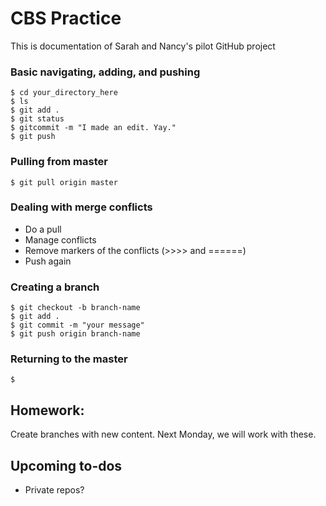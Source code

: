 # CBS Practice
This is documentation of Sarah and Nancy's pilot GitHub project

### Basic navigating, adding, and pushing
```
$ cd your_directory_here
$ ls
$ git add .
$ git status
$ gitcommit -m "I made an edit. Yay."
$ git push
```

### Pulling from master
```
$ git pull origin master
```

### Dealing with merge conflicts 
- Do a pull
- Manage conflicts 
- Remove markers of the conflicts (>>>> and ======) 
- Push again 

### Creating a branch
```
$ git checkout -b branch-name
$ git add . 
$ git commit -m "your message"
$ git push origin branch-name
```
### Returning to the master
```
$
```

## Homework:
Create branches with new content. Next Monday, we will work with these. 

## Upcoming to-dos
- Private repos? 
